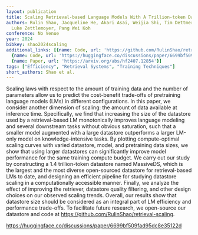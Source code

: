 ```yaml
---
layout: publication
title: Scaling Retrieval-based Language Models With A Trillion-token Datastore
authors: Rulin Shao, Jacqueline He, Akari Asai, Weijia Shi, Tim Dettmers, Sewon Min,
  Luke Zettlemoyer, Pang Wei Koh
conference: No Venue
year: 2024
bibkey: shao2024scaling
additional_links: [{name: Code, url: 'https://github.com/RulinShao/retrieval-scaling'},
  {name: Code, url: 'https://huggingface.co/discussions/paper/6699bf509fad95dc8e35122d'},
  {name: Paper, url: 'https://arxiv.org/abs/hf2407.12854'}]
tags: ["Efficiency", "Retrieval Systems", "Training Techniques"]
short_authors: Shao et al.
---
```

Scaling laws with respect to the amount of training data and the number of parameters allow us to predict the cost-benefit trade-offs of pretraining language models (LMs) in different configurations. In this paper, we consider another dimension of scaling: the amount of data available at inference time. Specifically, we find that increasing the size of the datastore used by a retrieval-based LM monotonically improves language modeling and several downstream tasks without obvious saturation, such that a smaller model augmented with a large datastore outperforms a larger LM-only model on knowledge-intensive tasks. By plotting compute-optimal scaling curves with varied datastore, model, and pretraining data sizes, we show that using larger datastores can significantly improve model performance for the same training compute budget. We carry out our study by constructing a 1.4 trillion-token datastore named MassiveDS, which is the largest and the most diverse open-sourced datastore for retrieval-based LMs to date, and designing an efficient pipeline for studying datastore scaling in a computationally accessible manner. Finally, we analyze the effect of improving the retriever, datastore quality filtering, and other design choices on our observed scaling trends. Overall, our results show that datastore size should be considered as an integral part of LM efficiency and performance trade-offs. To facilitate future research, we open-source our datastore and code at https://github.com/RulinShao/retrieval-scaling.

https://huggingface.co/discussions/paper/6699bf509fad95dc8e35122d
